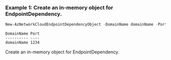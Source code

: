 ### Example 1: Create an in-memory object for EndpointDependency.

```powershell
New-AzNetworkCloudEndpointDependencyObject -DomainName domainName -Port 1234
```

```output
DomainName Port
---------- ----
domainName 1234
```
Create an in-memory object for EndpointDependency.

